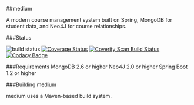 ##medium


A modern course management system built on Spring, MongoDB for student data, and Neo4J for course relationships.

###Status

![build status](https://travis-ci.org/mttdbrd/medium.svg?branch=master) [![Coverage Status](https://img.shields.io/coveralls/mttdbrd/medium.svg)](https://coveralls.io/r/mttdbrd/medium) <a href="https://scan.coverity.com/projects/3822">
  <img alt="Coverity Scan Build Status"
       src="https://scan.coverity.com/projects/3822/badge.svg"/>
</a>
[![Codacy Badge](https://www.codacy.com/project/badge/3c0585f1d69647f4bf4a015d32cbf899)](https://www.codacy.com/public/mttdbrd/medium)



###Requirements
MongoDB 2.6 or higher
Neo4J 2.0 or higher
Spring Boot 1.2 or higher




###Building medium


medium uses a Maven-based build system.



